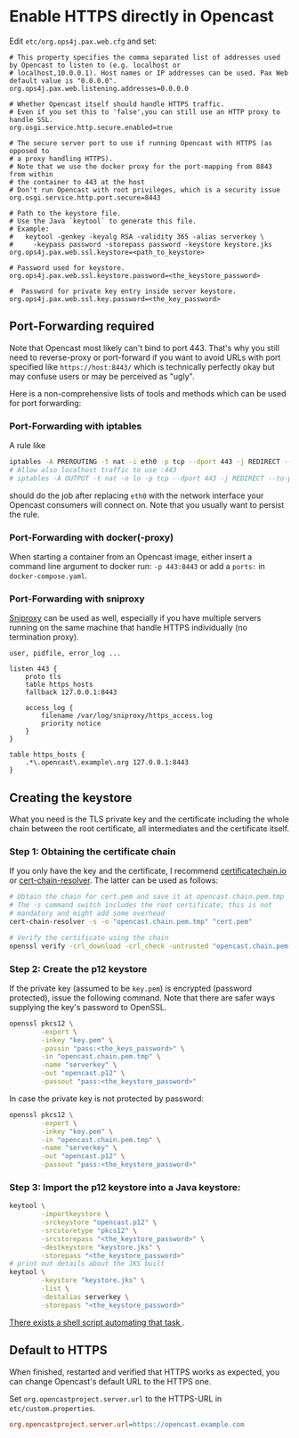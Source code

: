 Enable HTTPS directly in Opencast
=================================

Edit `etc/org.ops4j.pax.web.cfg` and set:

```
# This property specifies the comma separated list of addresses used by Opencast to listen to (e.g. localhost or
# localhost,10.0.0.1). Host names or IP addresses can be used. Pax Web default value is "0.0.0.0".
org.ops4j.pax.web.listening.addresses=0.0.0.0

# Whether Opencast itself should handle HTTPS traffic.
# Even if you set this to 'false',you can still use an HTTP proxy to handle SSL.
org.osgi.service.http.secure.enabled=true

# The secure server port to use if running Opencast with HTTPS (as opposed to
# a proxy handling HTTPS).
# Note that we use the docker proxy for the port-mapping from 8843 from within
# the container to 443 at the host
# Don't run Opencast with root privileges, which is a security issue
org.osgi.service.http.port.secure=8443

# Path to the keystore file.
# Use the Java `keytool` to generate this file.
# Example:
#   keytool -genkey -keyalg RSA -validity 365 -alias serverkey \
#     -keypass password -storepass password -keystore keystore.jks
org.ops4j.pax.web.ssl.keystore=<path_to_keystore>

# Password used for keystore.
org.ops4j.pax.web.ssl.keystore.password=<the_keystore_password>

#  Password for private key entry inside server keystore.
org.ops4j.pax.web.ssl.key.password=<the_key_password>
```


Port-Forwarding required
------------------------

Note that Opencast most likely can't bind to port 443. That's why you still
need to reverse-proxy or port-forward if you want to avoid URLs with port
specified like `https://host:8443/` which is technically perfectly okay but may
confuse users or may be perceived as "ugly".

Here is a non-comprehensive lists of tools and methods which can be used for
port forwarding:


### Port-Forwarding with iptables

A rule like

```sh
iptables -A PREROUTING -t nat -i eth0 -p tcp --dport 443 -j REDIRECT --to-port 8443
# Allow also localhost traffic to use :443
# iptables -A OUTPUT -t nat -o lo -p tcp --dport 443 -j REDIRECT --to-port 8443
```

should do the job after replacing `eth0` with the network interface your
Opencast consumers will connect on. Note that you usually want to persist the
rule.


### Port-Forwarding with docker(-proxy)

When starting a container from an Opencast image, either insert a
command line argument to docker run: `-p 443:8443` or add a `ports:`
in `docker-compose.yaml`.


### Port-Forwarding with sniproxy

[Sniproxy](https://github.com/dlundquist/sniproxy) can be used as well,
especially if you have multiple servers running on the same machine that handle
HTTPS individually (no termination proxy).

```
user, pidfile, error_log ...

listen 443 {
    proto tls
    table https_hosts
    fallback 127.0.0.1:8443

    access_log {
        filename /var/log/sniproxy/https_access.log
        priority notice
    }
}

table https_hosts {
    .*\.opencast\.example\.org 127.0.0.1:8443
}
```


Creating the keystore
---------------------

What you need is the TLS private key and the certificate including the
whole chain between the root certificate, all intermediates and the
certificate itself.


### Step 1: Obtaining the certificate chain

If you only have the key and the certificate, I recommend
[certificatechain.io](https://certificatechain.io/) or
[cert-chain-resolver](https://github.com/zakjan/cert-chain-resolver).
The latter can be used as follows:

```bash
# Obtain the chain for cert.pem and save it at opencast.chain.pem.tmp
# The -s command switch includes the root certificate; this is not
# mandatory and might add some overhead
cert-chain-resolver -s -o "opencast.chain.pem.tmp" "cert.pem"

# Verify the certificate using the chain
openssl verify -crl_download -crl_check -untrusted "opencast.chain.pem.tmp" "cert.pem"
```

### Step 2: Create the p12 keystore

If the private key (assumed to be `key.pem`) is encrypted
(password protected), issue the following command. Note that there
are safer ways supplying the key's password to OpenSSL.

```bash
openssl pkcs12 \
        -export \
        -inkey "key.pem" \
        -passin "pass:<the_keys_password>" \
        -in "opencast.chain.pem.tmp" \
        -name "serverkey" \
        -out "opencast.p12" \
        -passout "pass:<the_keystore_password>"
```

In case the private key is not protected by password:

```bash
openssl pkcs12 \
        -export \
        -inkey "key.pem" \
        -in "opencast.chain.pem.tmp" \
        -name "serverkey" \
        -out "opencast.p12" \
        -passout "pass:<the_keystore_password>"
```


### Step 3: Import the p12 keystore into a Java keystore:

```bash
keytool \
        -importkeystore \
        -srckeystore "opencast.p12" \
        -srcstoretype "pkcs12" \
        -srcstorepass "<the_keystore_password>" \
        -destkeystore "keystore.jks" \
        -storepass "<the_keystore_password>"
# print out details about the JKS built
keytool \
        -keystore "keystore.jks" \
        -list \
        -destalias serverkey \
        -storepass "<the_keystore_password>"
```

[There exists a shell script automating that task
](https://gist.github.com/pawohl/dd92ff4909e3e2704e36dec747ea238e).


Default to HTTPS
----------------

When finished, restarted and verified that HTTPS works as expected,
you can change Opencast's default URL to the HTTPS one.

Set `org.opencastproject.server.url` to the  HTTPS-URL in
`etc/custom.properties`.

```ini
org.opencastproject.server.url=https://opencast.example.com
```
